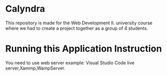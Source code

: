 # Calyndra
This repository is made for the Web Development II. university course where we had to create a project together as a group of 4 students.

# Running this Application Instruction
You need to use web server example: Visual Studio Code live server,Xammp,WampServer.

